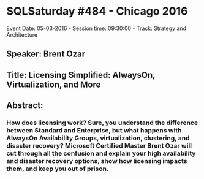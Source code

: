 # SQLSaturday #484 - Chicago 2016
Event Date: 05-03-2016 - Session time: 09:30:00 - Track: Strategy and Architecture
## Speaker: Brent Ozar
## Title: Licensing Simplified: AlwaysOn, Virtualization, and More
## Abstract:
### How does licensing work? Sure, you understand the difference between Standard and Enterprise, but what happens with AlwaysOn Availability Groups, virtualization, clustering, and disaster recovery? Microsoft Certified Master Brent Ozar will cut through all the confusion and explain your high availability and disaster recovery options, show how licensing impacts them, and keep you out of prison.
